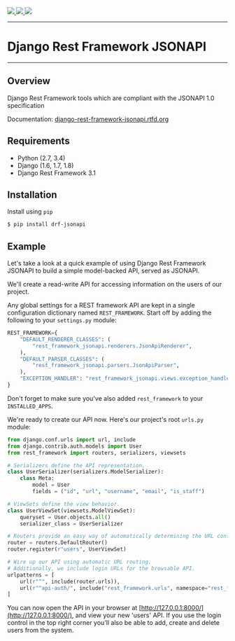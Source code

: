 <div class="badges">
    <a href="http://travis-ci.org/Naeka/django-rest-framework-jsonapi">
        <img src="https://travis-ci.org/Naeka/django-rest-framework-jsonapi.svg?branch=master">
    </a>
    <a href="https://pypi.python.org/pypi/drf-jsonapi">
        <img src="https://img.shields.io/pypi/v/drf-jsonapi.svg">
    </a>
    <a href='http://django-rest-framework-jsonapi.rtfd.org'>
        <img src='https://readthedocs.org/projects/django-rest-framework-jsonapi/badge/?version=stable' />
    </a>
</div>

---

# Django Rest Framework JSONAPI

---

## Overview

Django Rest Framework tools which are compliant with the JSONAPI 1.0 specification

Documentation: [django-rest-framework-jsonapi.rtfd.org](http://django-rest-framework-jsonapi.rtfd.org)

## Requirements

* Python (2.7, 3.4)
* Django (1.6, 1.7, 1.8)
* Django Rest Framework 3.1

## Installation

Install using `pip`

```bash
$ pip install drf-jsonapi
```

## Example

Let's take a look at a quick example of using Django Rest Framework JSONAPI to build a simple model-backed API, served as JSONAPI.

We'll create a read-write API for accessing information on the users of our project.

Any global settings for a REST framework API are kept in a single configuration dictionary named `REST_FRAMEWORK`.
Start off by adding the following to your `settings.py` module:

```python
REST_FRAMEWORK={
    "DEFAULT_RENDERER_CLASSES": (
        "rest_framework_jsonapi.renderers.JsonApiRenderer",
    ),
    "DEFAULT_PARSER_CLASSES": (
        "rest_framework_jsonapi.parsers.JsonApiParser",
    ),
    "EXCEPTION_HANDLER": "rest_framework_jsonapi.views.exception_handler",
}
```

Don't forget to make sure you've also added `rest_framework` to your `INSTALLED_APPS`.

We're ready to create our API now. Here's our project's root `urls.py` module:

```python
from django.conf.urls import url, include
from django.contrib.auth.models import User
from rest_framework import routers, serializers, viewsets

# Serializers define the API representation.
class UserSerializer(serializers.ModelSerializer):
    class Meta:
        model = User
        fields = ("id", "url", "username", "email", "is_staff")

# ViewSets define the view behavior.
class UserViewSet(viewsets.ModelViewSet):
    queryset = User.objects.all()
    serializer_class = UserSerializer

# Routers provide an easy way of automatically determining the URL conf.
router = routers.DefaultRouter()
router.register(r"users", UserViewSet)

# Wire up our API using automatic URL routing.
# Additionally, we include login URLs for the browsable API.
urlpatterns = [
    url(r"^", include(router.urls)),
    url(r"^api-auth/", include("rest_framework.urls", namespace="rest_framework"))
]
```

You can now open the API in your browser at [http://127.0.0.1:8000/](http://127.0.0.1:8000/), and view your new 'users' API.
If you use the login control in the top right corner you'll also be able to add, create and delete users from the system.
